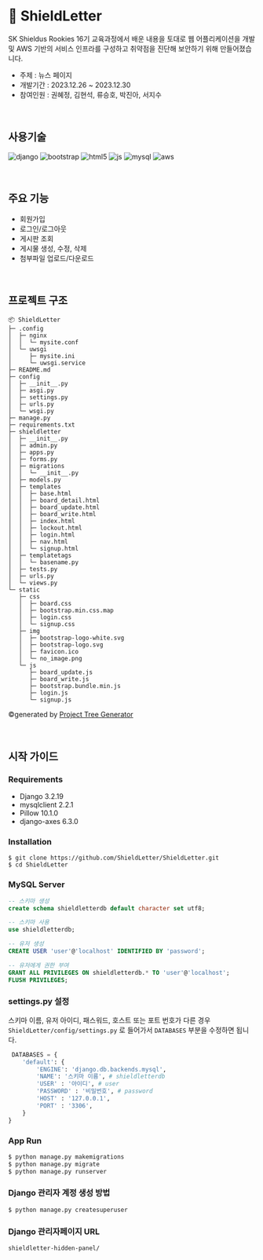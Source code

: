 # 📰 ShieldLetter
SK Shieldus Rookies 16기 교육과정에서 배운 내용을 토대로 웹 어플리케이션을 개발 및 AWS 기반의 서비스 인프라를 구성하고 취약점을 진단해 보안하기 위해 만들어졌습니다.

- 주제 : 뉴스 페이지
- 개발기간 : 2023.12.26 ~ 2023.12.30
- 참여인원 : 권혜정, 김현석, 류승호, 박진아, 서지수

<br />

## 사용기술
![django](https://img.shields.io/badge/Django-092E20?style=for-the-badge&logo=django&logoColor=white)
![bootstrap](https://img.shields.io/badge/Bootstrap-563D7C?style=for-the-badge&logo=bootstrap&logoColor=white)
![html5](https://img.shields.io/badge/HTML5-E34F26?style=for-the-badge&logo=html5&logoColor=white)
![js](https://img.shields.io/badge/JavaScript-F7DF1E?style=for-the-badge&logo=JavaScript&logoColor=white)
![mysql](https://img.shields.io/badge/MySQL-005C84?style=for-the-badge&logo=mysql&logoColor=white)
![aws](https://img.shields.io/badge/Amazon_AWS-232F3E?style=for-the-badge&logo=amazon-aws&logoColor=white)

<br />

## 주요 기능
- 회원가입
- 로그인/로그아웃
- 게시판 조회
- 게시물 생성, 수정, 삭제
- 첨부파일 업로드/다운로드

<br />

## 프로젝트 구조
```shell
📦 ShieldLetter
├─ .config
│  ├─ nginx
│  │  └─ mysite.conf
│  └─ uwsgi
│     ├─ mysite.ini 
│     └─ uwsgi.service
├─ README.md
├─ config
│  ├─ __init__.py
│  ├─ asgi.py
│  ├─ settings.py
│  ├─ urls.py
│  └─ wsgi.py
├─ manage.py
├─ requirements.txt
├─ shieldletter 
│  ├─ __init__.py
│  ├─ admin.py  
│  ├─ apps.py
│  ├─ forms.py
│  ├─ migrations
│  │  └─ __init__.py
│  ├─ models.py
│  ├─ templates
│  │  ├─ base.html
│  │  ├─ board_detail.html
│  │  ├─ board_update.html
│  │  ├─ board_write.html
│  │  ├─ index.html
│  │  ├─ lockout.html
│  │  ├─ login.html
│  │  ├─ nav.html 
│  │  └─ signup.html   
│  ├─ templatetags    
│  │  └─ basename.py
│  ├─ tests.py    
│  ├─ urls.py    
│  └─ views.py 
└─ static 
   ├─ css
   │  ├─ board.css
   │  ├─ bootstrap.min.css.map
   │  ├─ login.css
   │  └─ signup.css
   ├─ img
   │  ├─ bootstrap-logo-white.svg
   │  ├─ bootstrap-logo.svg
   │  ├─ favicon.ico
   │  └─ no_image.png
   └─ js
      ├─ board_update.js
      ├─ board_write.js
      ├─ bootstrap.bundle.min.js
      ├─ login.js
      └─ signup.js
```
©generated by [Project Tree Generator](https://woochanleee.github.io/project-tree-generator)

<br />

## 시작 가이드
### Requirements
- Django 3.2.19
- mysqlclient 2.2.1
- Pillow 10.1.0
- django-axes 6.3.0


### Installation
```shell
$ git clone https://github.com/ShieldLetter/ShieldLetter.git
$ cd ShieldLetter
```

### MySQL Server
```sql
-- 스키마 생성
create schema shieldletterdb default character set utf8;

-- 스키마 사용
use shieldletterdb;

-- 유저 생성
CREATE USER 'user'@'localhost' IDENTIFIED BY 'password';

-- 유저에게 권한 부여
GRANT ALL PRIVILEGES ON shieldletterdb.* TO 'user'@'localhost';
FLUSH PRIVILEGES;
```

### settings.py 설정
스키마 이름, 유저 아이디, 패스워드, 호스트 또는 포트 번호가 다른 경우  `ShieldLetter/config/settings.py` 로 들어가서 `DATABASES` 부분을 수정하면 됩니다.

```python
 DATABASES = {
    'default': {
        'ENGINE': 'django.db.backends.mysql',
        'NAME': '스키마 이름', # shieldletterdb
        'USER' : '아이디', # user
        'PASSWORD' : '비밀번호', # password
        'HOST' : '127.0.0.1',
        'PORT' : '3306',
    }
}
```

### App Run
```python
$ python manage.py makemigrations
$ python manage.py migrate
$ python manage.py runserver
```

### Django 관리자 계정 생성 방법
```python
$ python manage.py createsuperuser
```

### Django 관리자페이지 URL
```
shieldletter-hidden-panel/
```

